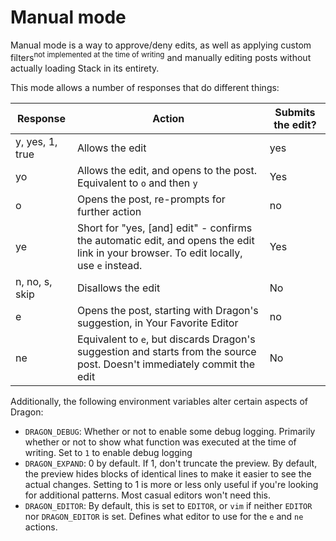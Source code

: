 # Manual mode

Manual mode is a way to approve/deny edits, as well as applying custom filters<sup>not implemented at the time of writing</sup> and manually editing posts without actually loading Stack in its entirety.

This mode allows a number of responses that do different things:

| Response | Action | Submits the edit? |
| --- | --- | --- |
| y, yes, 1, true | Allows the edit | yes |
| yo | Allows the edit, and opens to the post. Equivalent to `o` and then `y` | Yes |
| o | Opens the post, re-prompts for further action | no |
| ye | Short for "yes, [and] edit" - confirms the automatic edit, and opens the edit link in your browser. To edit locally, use `e` instead. | Yes |
| n, no, s, skip | Disallows the edit | No |
| e | Opens the post, starting with Dragon's suggestion, in Your Favorite Editor | no |
| ne | Equivalent to `e`, but discards Dragon's suggestion and starts from the source post. Doesn't immediately commit the edit | No |

Additionally, the following environment variables alter certain aspects of Dragon:

* `DRAGON_DEBUG`: Whether or not to enable some debug logging. Primarily whether or not to show what function was executed at the time of writing. Set to `1` to enable debug logging
* `DRAGON_EXPAND`: 0 by default. If 1, don't truncate the preview. By default, the preview hides blocks of identical lines to make it easier to see the actual changes.
  Setting to 1 is more or less only useful if you're looking for additional patterns. Most casual editors won't need this.
* `DRAGON_EDITOR`: By default, this is set to `EDITOR`, or `vim` if neither `EDITOR` nor `DRAGON_EDITOR` is set. Defines what editor to use for the `e` and `ne` actions.

